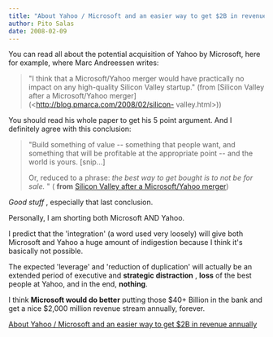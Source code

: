 ```yaml
---
title: "About Yahoo / Microsoft and an easier way to get $2B in revenue annually"
author: Pito Salas
date: 2008-02-09
---
```




You can read all about the potential acquisition of Yahoo by Microsoft, here
for example, where Marc Andreessen writes:

> "I think that a Microsoft/Yahoo merger would have practically no impact on
> any high-quality Silicon Valley startup." (from [Silicon Valley after a
> Microsoft/Yahoo merger](<http://blog.pmarca.com/2008/02/silicon-
> valley.html>))

You should read his whole paper to get his 5 point argument. And I definitely
agree with this conclusion:

> "Build something of value -- something that people want, and something that
> will be profitable at the appropriate point -- and the world is yours.
> [snip…]
>
> Or, reduced to a phrase: _the best way to get bought is to not be for sale._
> " ( **from** [Silicon Valley after a Microsoft/Yahoo
> merger](<http://blog.pmarca.com/2008/02/silicon-valley.html>))

_Good stuff_ , especially that last conclusion.

Personally, I am shorting both Microsoft AND Yahoo.

I predict that the 'integration' (a word used very loosely) will give both
Microsoft and Yahoo a huge amount of indigestion because I think it's
basically not possible.

The expected 'leverage' and 'reduction of duplication' will actually be an
extended period of executive and **strategic distraction** , **loss** of the
best people at Yahoo, and in the end, **nothing**.

I think **Microsoft would do better** putting those $40+ Billion in the bank
and get a nice $2,000 million revenue stream annually, forever.


[About Yahoo / Microsoft and an easier way to get $2B in revenue annually](None)
